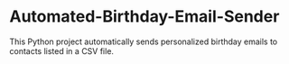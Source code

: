 # Automated-Birthday-Email-Sender
This Python project automatically sends personalized birthday emails to contacts listed in a CSV file.

